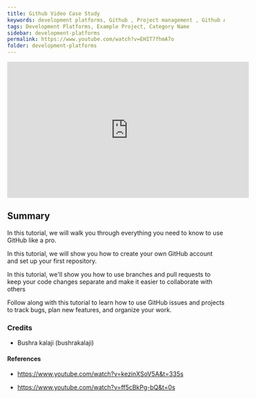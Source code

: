 ```yaml
---
title: Github Video Case Study
keywords: development platforms, Github , Project management , Github Actions
tags: Development Platforms, Example Project, Category Name
sidebar: development-platforms
permalink: https://www.youtube.com/watch?v=EHIT7fhmA7o
folder: development-platforms
---
```


<iframe width="560" height="315" src="https://www.youtube.com/watch?v=EHIT7fhmA7o" title="YouTube video player" frameborder="0" allow="accelerometer; autoplay; clipboard-write; encrypted-media; gyroscope; picture-in-picture; web-share" allowfullscreen></iframe>

## Summary

In this tutorial, we will walk you through everything you need to know to use GitHub like a pro.

In this tutorial, we will show you how to create your own GitHub account and set up your first repository.

In this tutorial, we'll show you how to use branches and pull requests to keep your code changes separate and make it easier to collaborate with others

Follow along with this tutorial to learn how to use GitHub issues and projects to track bugs, plan new features, and organize your work.

### Credits

- Bushra kalaji (bushrakalaji)

#### References

- https://www.youtube.com/watch?v=kezinXSoV5A&t=335s

- https://www.youtube.com/watch?v=ff5cBkPg-bQ&t=0s
